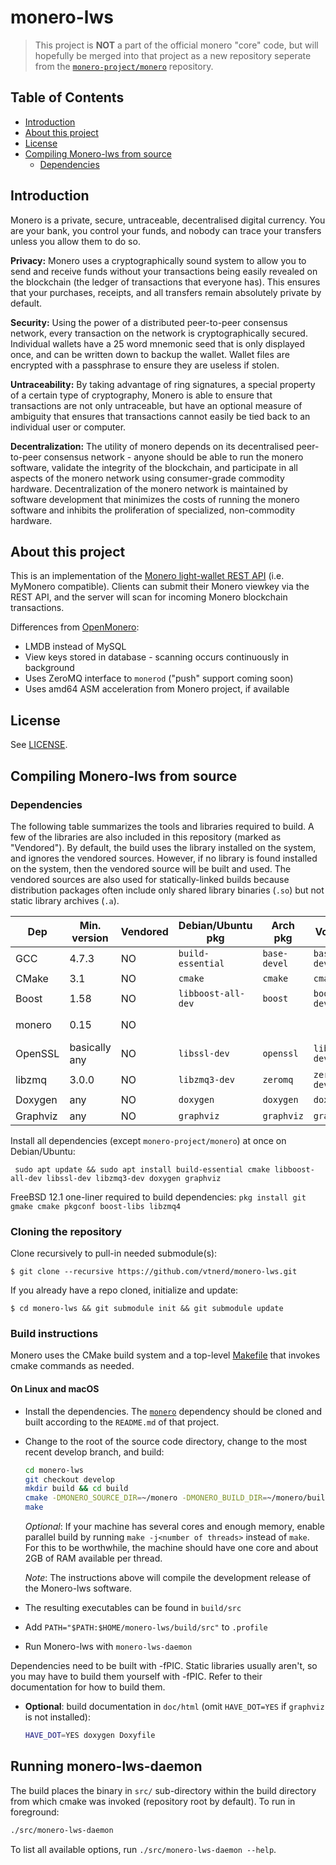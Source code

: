 # monero-lws

> This project is **NOT** a part of the official monero "core" code, but will
> hopefully be merged into that project as a new repository seperate from the
> [`monero-project/monero`](https://github.com/monero-project/monero)
> repository.

## Table of Contents

  - [Introduction](#introduction)
  - [About this project](#about-this-project)
  - [License](#license)
  - [Compiling Monero-lws from source](#compiling-monero-lws-from-source)
    - [Dependencies](#dependencies)


## Introduction

Monero is a private, secure, untraceable, decentralised digital currency. You are your bank, you control your funds, and nobody can trace your transfers unless you allow them to do so.

**Privacy:** Monero uses a cryptographically sound system to allow you to send and receive funds without your transactions being easily revealed on the blockchain (the ledger of transactions that everyone has). This ensures that your purchases, receipts, and all transfers remain absolutely private by default.

**Security:** Using the power of a distributed peer-to-peer consensus network, every transaction on the network is cryptographically secured. Individual wallets have a 25 word mnemonic seed that is only displayed once, and can be written down to backup the wallet. Wallet files are encrypted with a passphrase to ensure they are useless if stolen.

**Untraceability:** By taking advantage of ring signatures, a special property of a certain type of cryptography, Monero is able to ensure that transactions are not only untraceable, but have an optional measure of ambiguity that ensures that transactions cannot easily be tied back to an individual user or computer.

**Decentralization:** The utility of monero depends on its decentralised peer-to-peer consensus network - anyone should be able to run the monero software, validate the integrity of the blockchain, and participate in all aspects of the monero network using consumer-grade commodity hardware. Decentralization of the monero network is maintained by software development that minimizes the costs of running the monero software and inhibits the proliferation of specialized, non-commodity hardware.


## About this project

This is an implementation of the [Monero light-wallet REST API](https://github.com/monero-project/meta/blob/master/api/lightwallet_rest.md)
(i.e. MyMonero compatible). Clients can submit their Monero viewkey via the REST
API, and the server will scan for incoming Monero blockchain transactions.

Differences from [OpenMonero](https://github.com/moneroexamples/openmonero):
  - LMDB instead of MySQL
  - View keys stored in database - scanning occurs continuously in background
  - Uses ZeroMQ interface to `monerod` ("push" support coming soon)
  - Uses amd64 ASM acceleration from Monero project, if available


## License

See [LICENSE](LICENSE).


## Compiling Monero-lws from source

### Dependencies

The following table summarizes the tools and libraries required to build. A
few of the libraries are also included in this repository (marked as
"Vendored"). By default, the build uses the library installed on the system,
and ignores the vendored sources. However, if no library is found installed on
the system, then the vendored source will be built and used. The vendored
sources are also used for statically-linked builds because distribution
packages often include only shared library binaries (`.so`) but not static
library archives (`.a`).

| Dep          | Min. version  | Vendored | Debian/Ubuntu pkg    | Arch pkg     | Void pkg           | Fedora pkg          | Optional | Purpose         |
| ------------ | ------------- | -------- | -------------------- | ------------ | ------------------ | ------------------- | -------- | --------------- |
| GCC          | 4.7.3         | NO       | `build-essential`    | `base-devel` | `base-devel`       | `gcc`               | NO       |                 |
| CMake        | 3.1           | NO       | `cmake`              | `cmake`      | `cmake`            | `cmake`             | NO       |                 |
| Boost        | 1.58          | NO       | `libboost-all-dev`   | `boost`      | `boost-devel`      | `boost-devel`       | NO       | C++ libraries   |
| monero       | 0.15          | NO       |                      |              |                    |                     | NO       | Monero libraries|
| OpenSSL      | basically any | NO       | `libssl-dev`         | `openssl`    | `libressl-devel`   | `openssl-devel`     | NO       | sha256 sum      |
| libzmq       | 3.0.0         | NO       | `libzmq3-dev`        | `zeromq`     | `zeromq-devel`     | `zeromq-devel`      | NO       | ZeroMQ library  |
| Doxygen      | any           | NO       | `doxygen`            | `doxygen`    | `doxygen`          | `doxygen`           | YES      | Documentation   |
| Graphviz     | any           | NO       | `graphviz`           | `graphviz`   | `graphviz`         | `graphviz`          | YES      | Documentation   |

Install all dependencies (except `monero-project/monero`) at once on Debian/Ubuntu:

``` sudo apt update && sudo apt install build-essential cmake libboost-all-dev libssl-dev libzmq3-dev doxygen graphviz```

FreeBSD 12.1 one-liner required to build dependencies:
```pkg install git gmake cmake pkgconf boost-libs libzmq4```

### Cloning the repository

Clone recursively to pull-in needed submodule(s):

`$ git clone --recursive https://github.com/vtnerd/monero-lws.git`

If you already have a repo cloned, initialize and update:

`$ cd monero-lws && git submodule init && git submodule update`

### Build instructions

Monero uses the CMake build system and a top-level [Makefile](Makefile) that
invokes cmake commands as needed.

#### On Linux and macOS

* Install the dependencies. The [`monero`](https://github.com/monero-project/monero)
  dependency should be cloned and built according to the `README.md` of that
  project.
* Change to the root of the source code directory, change to the most recent develop branch, and build:

    ```bash
    cd monero-lws
    git checkout develop
    mkdir build && cd build
    cmake -DMONERO_SOURCE_DIR=~/monero -DMONERO_BUILD_DIR=~/monero/build ..
    make
    ```

    *Optional*: If your machine has several cores and enough memory, enable
    parallel build by running `make -j<number of threads>` instead of `make`. For
    this to be worthwhile, the machine should have one core and about 2GB of RAM
    available per thread.

    *Note*: The instructions above will compile the development release of the
    Monero-lws software.

* The resulting executables can be found in `build/src`

* Add `PATH="$PATH:$HOME/monero-lws/build/src"` to `.profile`

* Run Monero-lws with `monero-lws-daemon`

Dependencies need to be built with -fPIC. Static libraries usually aren't, so you may have to build them yourself with -fPIC. Refer to their documentation for how to build them.

* **Optional**: build documentation in `doc/html` (omit `HAVE_DOT=YES` if `graphviz` is not installed):

    ```bash
    HAVE_DOT=YES doxygen Doxyfile
    ```

## Running monero-lws-daemon

The build places the binary in `src/` sub-directory within the build directory
from which cmake was invoked (repository root by default). To run in
foreground:

```bash
./src/monero-lws-daemon
```

To list all available options, run `./src/monero-lws-daemon --help`.
